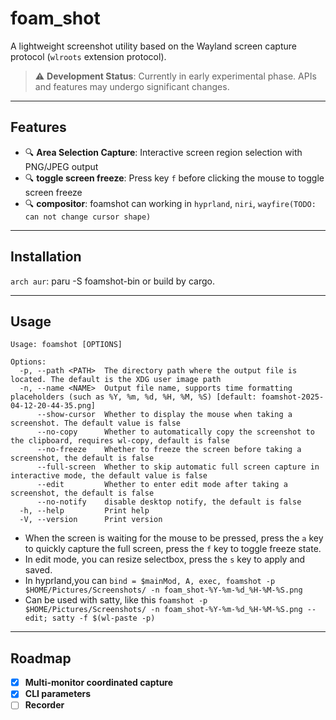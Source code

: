 # foam_shot

A lightweight screenshot utility based on the Wayland screen capture protocol (`wlroots` extension protocol).

> ⚠️ **Development Status**: Currently in early experimental phase. APIs and features may undergo significant changes.

---

## Features

- 🔍 **Area Selection Capture**: Interactive screen region selection with PNG/JPEG output
- 🔍 **toggle screen freeze**: Press key `f` before clicking the mouse to toggle screen freeze
- 🔍 **compositor**: foamshot can working in `hyprland`, `niri`, `wayfire(TODO: can not change cursor shape)`

---

## Installation
`arch aur`: paru -S foamshot-bin
or build by cargo.

---

## Usage

```
Usage: foamshot [OPTIONS]

Options:
  -p, --path <PATH>  The directory path where the output file is located. The default is the XDG user image path
  -n, --name <NAME>  Output file name, supports time formatting placeholders (such as %Y, %m, %d, %H, %M, %S) [default: foamshot-2025-04-12-20-44-35.png]
      --show-cursor  Whether to display the mouse when taking a screenshot. The default value is false
      --no-copy      Whether to automatically copy the screenshot to the clipboard, requires wl-copy, default is false
      --no-freeze    Whether to freeze the screen before taking a screenshot, the default is false
      --full-screen  Whether to skip automatic full screen capture in interactive mode, the default value is false
      --edit         Whether to enter edit mode after taking a screenshot, the default is false
      --no-notify    disable desktop notify, the default is false
  -h, --help         Print help
  -V, --version      Print version
```
* When the screen is waiting for the mouse to be pressed, press the `a` key to quickly capture the full screen, press the `f` key to toggle freeze state.
* In edit mode, you can resize selectbox, press the `s` key to apply and saved.
* In hyprland,you can  `bind = $mainMod, A, exec, foamshot -p $HOME/Pictures/Screenshots/ -n foam_shot-%Y-%m-%d_%H-%M-%S.png`
* Can be used with satty, like this `foamshot -p $HOME/Pictures/Screenshots/ -n foam_shot-%Y-%m-%d_%H-%M-%S.png --edit; satty -f $(wl-paste -p)`

---
## Roadmap
- [x] **Multi-monitor coordinated capture**
- [x] **CLI parameters**
- [ ] **Recorder**
